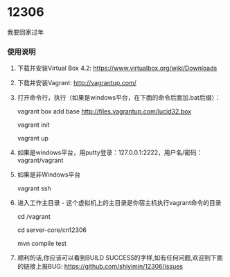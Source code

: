﻿12306
=====

我要回家过年

### 使用说明
1. 下载并安装Virtual Box 4.2: https://www.virtualbox.org/wiki/Downloads
2. 下载并安装Vagrant: http://vagrantup.com/
3. 打开命令行，执行（如果是windows平台，在下面的命令后面加.bat后缀）：
   
   vagrant box add base http://files.vagrantup.com/lucid32.box

   vagrant init

   vagrant up
   
4. 如果是windows平台，用putty登录：127.0.0.1:2222，用户名/密码：vagrant/vagrant
5. 如果是非Windows平台
   
   vagrant ssh
   
6. 进入工作主目录 - 这个虚拟机上的主目录是你宿主机执行vagrant命令的目录
   
   cd /vagrant

   cd server-core/cn12306

   mvn compile test
   
7. 顺利的话,你应该可以看到BUILD SUCCESS的字样,如有任何问题,欢迎到下面的链接上报BUG:
   https://github.com/shiyimin/12306/issues